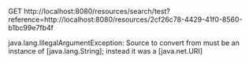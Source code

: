 GET http://localhost:8080/resources/search/test?reference=http://localhost:8080/resources/2cf26c78-4429-41f0-8560-b1bc99e7fb4f

java.lang.IllegalArgumentException: Source to convert from must be an instance of [java.lang.String]; instead it was a [java.net.URI]